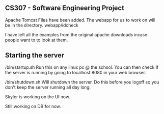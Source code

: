 CS307 - Software Engineering Project
----------------------
Apache Tomcat Files have been added.
The webapp for us to work on will be in the directory.
    webapp/idcheck

I have left all the examples from the original apache downloads incase people want to to look at them.


Starting the server
----------------------
/bin/startup.sh
Run this on any linux pc @ the school. You can then check if the server is running by going to localhost:8080 in your web browser.

/bin/shutdown.sh
Will shutdown the server. Do this before you logoff so you don't keep the server running all day long. 

Skyler is working on the UI now. 

Still working on DB for now. 
